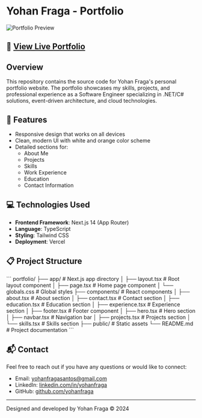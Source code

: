 # Yohan Fraga - Portfolio

![Portfolio Preview](public/portfolio-preview.png)

## 🔗 [View Live Portfolio](https://v0-typescript-portfolio-site-gamma.vercel.app/)

## Overview

This repository contains the source code for Yohan Fraga's personal portfolio website. The portfolio showcases my skills, projects, and professional experience as a Software Engineer specializing in .NET/C# solutions, event-driven architecture, and cloud technologies.

## 🚀 Features

- Responsive design that works on all devices
- Clean, modern UI with white and orange color scheme
- Detailed sections for:
  - About Me
  - Projects
  - Skills
  - Work Experience
  - Education
  - Contact Information

## 💻 Technologies Used

- **Frontend Framework**: Next.js 14 (App Router)
- **Language**: TypeScript
- **Styling**: Tailwind CSS
- **Deployment**: Vercel

## 📋 Project Structure

\`\`\`
portfolio/
├── app/                  # Next.js app directory
│   ├── layout.tsx        # Root layout component
│   ├── page.tsx          # Home page component
│   └── globals.css       # Global styles
├── components/           # React components
│   ├── about.tsx         # About section
│   ├── contact.tsx       # Contact section
│   ├── education.tsx     # Education section
│   ├── experience.tsx    # Experience section
│   ├── footer.tsx        # Footer component
│   ├── hero.tsx          # Hero section
│   ├── navbar.tsx        # Navigation bar
│   ├── projects.tsx      # Projects section
│   └── skills.tsx        # Skills section
├── public/               # Static assets
└── README.md             # Project documentation
\`\`\`

## 📬 Contact

Feel free to reach out if you have any questions or would like to connect:

- Email: yohanfragasantos@gmail.com
- LinkedIn: [linkedin.com/in/yohanfraga](https://www.linkedin.com/in/yohanfraga/)
- GitHub: [github.com/yohanfraga](https://github.com/yohanfraga)

---

Designed and developed by Yohan Fraga © 2024
